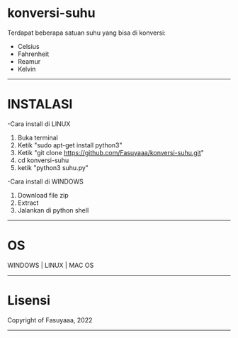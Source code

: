 # konversi-suhu

Terdapat beberapa satuan suhu yang bisa di konversi:
- Celsius
- Fahrenheit
- Reamur
- Kelvin

----------------------------------------------------------------------------------

# INSTALASI

-Cara install di LINUX
1. Buka terminal
2. Ketik "sudo apt-get install python3"
3. Ketik "git clone https://github.com/Fasuyaaa/konversi-suhu.git"
4. cd konversi-suhu 
5. ketik "python3 suhu.py"

-Cara install di WINDOWS
1. Download file zip
2. Extract
3. Jalankan di python shell

----------------------------------------------------------------------------------

# OS
WINDOWS | LINUX | MAC OS

------------------------------------------------------------
# Lisensi
Copyright of Fasuyaaa, 2022  

-------------------------------------------------------------
